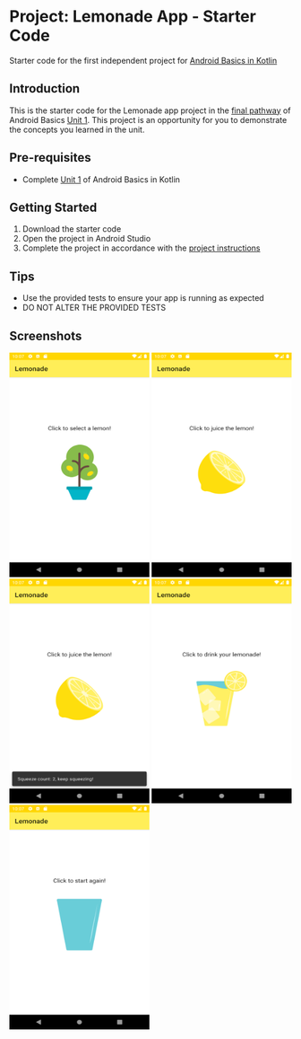 Project: Lemonade App - Starter Code
==================================

Starter code for the first independent project for [Android Basics in Kotlin](https://developer.android.com/courses/android-basics-kotlin/course)

Introduction
------------

This is the starter code for the Lemonade app project in the [final pathway](https://developer.android.com/courses/pathways/android-basics-kotlin-four) of Android Basics [Unit 1](https://developer.android.com/courses/android-basics-kotlin/unit-1). This project is an opportunity for you to demonstrate the concepts you learned in the unit.

Pre-requisites
--------------

- Complete [Unit 1](https://developer.android.com/courses/android-basics-kotlin/unit-1) of Android Basics in Kotlin

Getting Started
---------------

1. Download the starter code
2. Open the project in Android Studio
3. Complete the project in accordance with the [project instructions](https://developer.android.com/codelabs/basic-android-kotlin-training-project-lemonade)

Tips
----

- Use the provided tests to ensure your app is running as expected
- DO NOT ALTER THE PROVIDED TESTS

Screenshots
-----------
<img src="https://github.com/shining-armour/MyAndroidLearnings/blob/main/Kotlin%20Basics/Lemonade_App/screenshots/Screenshot_1.png" width="250" height="400">  <img src="https://github.com/shining-armour/MyAndroidLearnings/blob/main/Kotlin%20Basics/Lemonade_App/screenshots/Screenshot_2.png" width="250" height="400"> <img src="https://github.com/shining-armour/MyAndroidLearnings/blob/main/Kotlin%20Basics/Lemonade_App/screenshots/Screenshot_3.png" width="250" height="400">  <img src="https://github.com/shining-armour/MyAndroidLearnings/blob/main/Kotlin%20Basics/Lemonade_App/screenshots/Screenshot_4.png" width="250" height="400"> <img src="https://github.com/shining-armour/MyAndroidLearnings/blob/main/Kotlin%20Basics/Lemonade_App/screenshots/Screenshot_5.png" width="250" height="400">  

